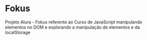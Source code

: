 # Fokus
Projeto Alura - Fokus referente ao Curso de JavaScript manipulando elementos no DOM e explorando a manipulação de elementos e da localStorage
